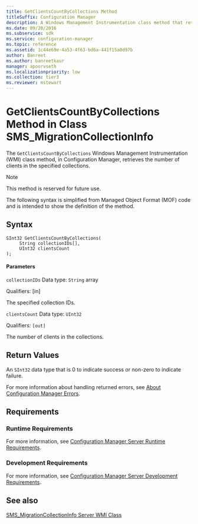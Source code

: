 ```yaml
---
title: GetClientsCountByCollections Method
titleSuffix: Configuration Manager
description: A Windows Management Instrumentation class method that retrieves the number of clients in the specified collections.
ms.date: 09/20/2016
ms.subservice: sdk
ms.service: configuration-manager
ms.topic: reference
ms.assetid: 1c44e69e-4a53-4f63-bd6a-441f15a0d97b
author: Banreet
ms.author: banreetkaur
manager: apoorvseth
ms.localizationpriority: low
ms.collection: tier3
ms.reviewer: mstewart
---
```

# GetClientsCountByCollections Method in Class SMS_MigrationCollectionInfo
The `GetClientsCountByCollections` Windows Management Instrumentation (WMI) class method, in Configuration Manager, retrieves the number of clients in the specified collections.

> [!NOTE]
>  This method is reserved for future use.

 The following syntax is simplified from Managed Object Format (MOF) code and is intended to show the definition of the method.

## Syntax

```
SInt32 GetClientsCountByCollections(
     String collectionIDs[],
     UInt32 clientsCount
);
```

#### Parameters
 `collectionIDs`
 Data type: `String` array

 Qualifiers: [in]

 The specified collection IDs.

 `clientsCount`
 Data type: `UInt32`

 Qualifiers: `[out]`

 The number of clients in the collections.

## Return Values
 An  `SInt32` data type that is 0 to indicate success or non-zero to indicate failure.

 For more information about handling returned errors, see [About Configuration Manager Errors](../../../../develop/core/understand/about-configuration-manager-errors.md).

## Requirements

### Runtime Requirements
 For more information, see [Configuration Manager Server Runtime Requirements](../../../../develop/core/reqs/server-runtime-requirements.md).

### Development Requirements
 For more information, see [Configuration Manager Server Development Requirements](../../../../develop/core/reqs/server-development-requirements.md).

## See also

[SMS_MigrationCollectionInfo Server WMI Class](../../../../develop/reference/core/migration/sms_migrationcollectioninfo-server-wmi-class.md)
